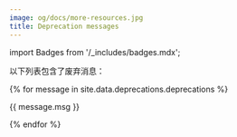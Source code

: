 ```yaml
---
image: og/docs/more-resources.jpg
title: Deprecation messages
---
```


import Badges from '/_includes/badges.mdx';

<Badges/>

以下列表包含了废弃消息：
<!--
<ul>
    {% for message in site.data.deprecations.deprecations %}
    <li>
        <a href="#{{ message.id }}" target="_self">{{ message.id }}</a> (v{{ message.sinceVersion }})
    </li>
    {% endfor %}
</ul> -->

{% for message in site.data.deprecations.deprecations %}

<!-- <h2 class="title-column" style="font-size:1.75rem" id="{{ message.id }}">{{ message.id }}</h2> -->

{{ message.msg }}
<!--
<table>
    <tr>
        <td>状态</td>
        <td>{{ message.status }}</td>
    </tr>
    <tr>
        <td>API类型</td>
        <td>{{ message.apiType }}</td>
    </tr>

    {% for location in message.locations %}

        <tr>
            <td>位置</td>
            <td>{{ location }}</td>
        </tr>

    {% endfor %}

    <tr>
        <td>缓解措施</td>
        <td>{{ message.mitigation | escape }}</td>
    </tr>

    <tr>
        <td>自版本开始</td>
        <td>{{ message.sinceVersion }}</td>
    </tr>

    <tr>
        <td>生效时间</td>
        <td>{{ message.sinceTime | date_to_rfc822 }}</td>
    </tr>

    <tr>
        <td>计划移除版本</td>
        <td>{{ message.plannedRemovalVersion }}</td>
    </tr>

    <tr>
        <td>移除版本</td>
        <td>{{ message.removedIn }}</td>
    </tr>

    <tr>
        <td>移除日期</td>
        <td>{{ message.removedTime | date_to_rfc822 }}</td>
    </tr>

</table>

<hr> -->

{% endfor %}